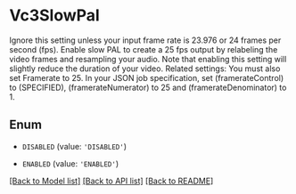 # Vc3SlowPal

Ignore this setting unless your input frame rate is 23.976 or 24 frames per second (fps). Enable slow PAL to create a 25 fps output by relabeling the video frames and resampling your audio. Note that enabling this setting will slightly reduce the duration of your video. Related settings: You must also set Framerate to 25. In your JSON job specification, set (framerateControl) to (SPECIFIED), (framerateNumerator) to 25 and (framerateDenominator) to 1.

## Enum

* `DISABLED` (value: `'DISABLED'`)

* `ENABLED` (value: `'ENABLED'`)

[[Back to Model list]](../README.md#documentation-for-models) [[Back to API list]](../README.md#documentation-for-api-endpoints) [[Back to README]](../README.md)


